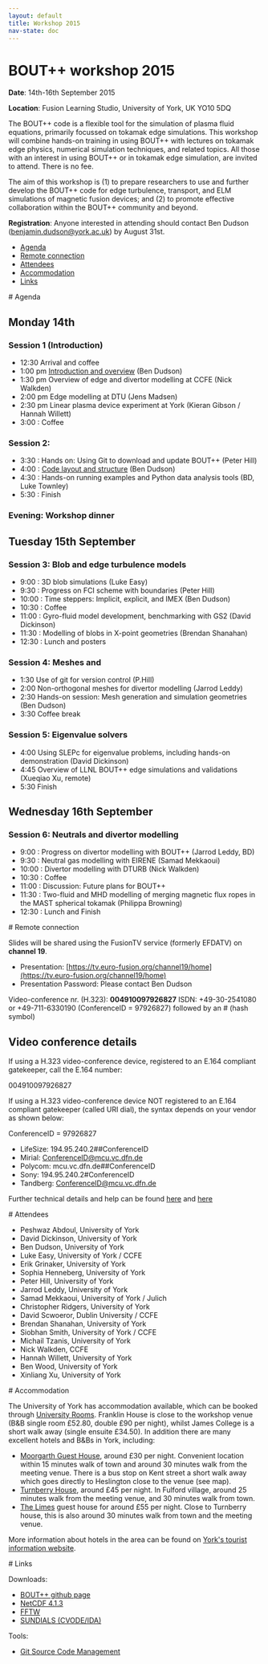 ```yaml
---
layout: default
title: Workshop 2015
nav-state: doc
---
```


# BOUT++ workshop 2015

**Date**: 14th-16th September 2015

**Location**: Fusion Learning Studio, University of York, UK YO10 5DQ

The BOUT++ code is a flexible tool for the simulation of plasma fluid equations, primarily focussed on tokamak edge simulations. This workshop will combine hands-on training in using BOUT++ with lectures on tokamak edge physics, numerical simulation techniques, and related topics. All those with an interest in using BOUT++ or in tokamak edge simulation, are invited to attend. There is no fee.

The aim of this workshop is (1) to prepare researchers to use and further develop the BOUT++ code for edge turbulence, transport, and ELM simulations of magnetic fusion devices; and (2) to promote effective collaboration within the BOUT++ community and beyond.

**Registration**: Anyone interested in attending should contact Ben Dudson (benjamin.dudson@york.ac.uk) by August 31st.

* [Agenda](#agenda)
* [Remote connection](#remote)
* [Attendees](#attendees)
* [Accommodation](#accommodation)
* [Links](#links)

<a name="agenda"/>
# Agenda

## Monday 14th

### Session 1 (Introduction)

* 12:30  Arrival and coffee
* 1:00 pm  [Introduction and overview](workshop2015/introduction.pdf) (Ben Dudson)
* 1:30 pm  Overview of edge and divertor modelling at CCFE (Nick Walkden)
* 2:00 pm  Edge modelling at DTU (Jens Madsen)
* 2:30 pm  Linear plasma device experiment at York (Kieran Gibson / Hannah Willett)
* 3:00 : Coffee

### Session 2: 

* 3:30 : Hands on: Using Git to download and update BOUT++ (Peter Hill)
* 4:00 : [Code layout and structure](workshop2015/bout-code-structure.pdf) (Ben Dudson)
* 4:30 : Hands-on running examples and Python data analysis tools (BD, Luke Townley)
* 5:30 : Finish

### Evening: Workshop dinner

## Tuesday 15th September

### Session 3: Blob and edge turbulence models

* 9:00  : 3D blob simulations (Luke Easy)
* 9:30  : Progress on FCI scheme with boundaries (Peter Hill)
* 10:00 : Time steppers: Implicit, explicit, and IMEX (Ben Dudson)
* 10:30 : Coffee
* 11:00 : Gyro-fluid model development, benchmarking with GS2 (David Dickinson)
* 11:30 : Modelling of blobs in X-point geometries (Brendan Shanahan)
* 12:30 : Lunch and posters

### Session 4: Meshes and 

* 1:30 Use of git for version control (P.Hill)
* 2:00 Non-orthogonal meshes for divertor modelling (Jarrod Leddy)
* 2:30 Hands-on session: Mesh generation and simulation geometries (Ben Dudson)
* 3:30 Coffee break

### Session 5:  Eigenvalue solvers

* 4:00  Using SLEPc for eigenvalue problems, including hands-on demonstration (David Dickinson)
* 4:45  Overview of LLNL BOUT++ edge simulations and validations (Xueqiao Xu, remote)
* 5:30  Finish 

## Wednesday 16th September

### Session 6: Neutrals and divertor modelling

* 9:00 :  Progress on divertor modelling with BOUT++ (Jarrod Leddy, BD)
* 9:30 :  Neutral gas modelling with EIRENE (Samad Mekkaoui)
* 10:00 : Divertor modelling with DTURB (Nick Walkden)
* 10:30 : Coffee
* 11:00 : Discussion: Future plans for BOUT++
* 11:30 : Two-fluid and MHD modelling of merging magnetic flux ropes in the MAST spherical tokamak (Philippa Browning)
* 12:30 : Lunch and Finish

<a name="remote"/>
# Remote connection

Slides will be shared using the FusionTV service (formerly EFDATV) on **channel 19**.

* Presentation: [https://tv.euro-fusion.org/channel19/home](https://tv.euro-fusion.org/channel19/home)
* Presentation Password: Please contact Ben Dudson

Video-conference nr. (H.323): **004910097926827**
ISDN: +49-30-2541080 or +49-711-6330190 (ConferenceID = 97926827) followed by an # (hash symbol)

## Video conference details

If using a H.323 video-conference device, registered to an E.164 compliant gatekeeper,
call the E.164 number:

   004910097926827

If using a H.323 video-conference device NOT registered to an E.164 compliant gatekeeper
(called URI dial), the syntax depends on your vendor as shown below:

ConferenceID = 97926827

* LifeSize: 194.95.240.2##ConferenceID
* Mirial: ConferenceID@mcu.vc.dfn.de
* Polycom: mcu.vc.dfn.de##ConferenceID
* Sony: 194.95.240.2#ConferenceID
* Tandberg: ConferenceID@mcu.vc.dfn.de

Further technical details and help can be found [here](http://vcc.zih.tu-dresden.de/index.php?linkid=11100)
and [here](https://www.vc.dfn.de/en/video-conferencing/ways-of-access/h323.html)

<a name="attendees"/>
# Attendees

* Peshwaz Abdoul, University of York
* David Dickinson, University of York
* Ben Dudson, University of York
* Luke Easy, University of York / CCFE
* Erik Grinaker, University of York
* Sophia Henneberg, University of York
* Peter Hill, University of York
* Jarrod Leddy, University of York
* Samad Mekkaoui, University of York / Julich
* Christopher Ridgers, University of York
* David Scwoeror, Dublin University / CCFE
* Brendan Shanahan, University of York
* Siobhan Smith, University of York / CCFE
* Michail Tzanis, University of York
* Nick Walkden, CCFE
* Hannah Willett, University of York
* Ben Wood, University of York
* Xinliang Xu, University of York

<a name="accommodation"/>
# Accommodation

The University of York has accommodation available, which can be booked through [University Rooms](http://www.universityrooms.com/en/city/york/college/franklinyork). Franklin House is close to the workshop venue (B&B single room £52.80, double £90 per night),
whilst James College is a short walk away (single ensuite £34.50). In addition there are many excellent hotels and B&Bs in York, including:

* [Moorgarth Guest House](http://www.moorgarthyork.co.uk/), around £30 per night. Convenient location within 15 minutes walk of town and around 30 minutes walk from the meeting venue. There is a bus stop on Kent street a short walk away which goes directly to Heslington close to the venue (see map).
* [Turnberry House](http://www.turnberryhouse.com/pages/home.html), around £45 per night. In Fulford village, around 25 minutes walk from the meeting venue, and 30 minutes walk from town.
* [The Limes](http://www.limeshotel.co.uk/) guest house for around £55 per night. Close to Turnberry house, this is also around 30 minutes walk from town and the meeting venue.

More information about hotels in the area can be found on [York's tourist information website](http://www.visityork.org/accommodation/).

<a name="links"/>
# Links

Downloads:

* [BOUT++ github page](https://github.com/boutproject/BOUT-dev)
* [NetCDF 4.1.3](http://www.unidata.ucar.edu/downloads/netcdf/netcdf-4_1_3/index.jsp)
* [FFTW](http://www.fftw.org/download.html)
* [SUNDIALS (CVODE/IDA)](http://computation.llnl.gov/casc/sundials/download/download.html)

Tools:

* [Git Source Code Management](http://git-scm.com)

